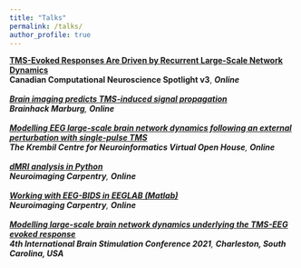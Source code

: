 ```yaml
---
title: "Talks"
permalink: /talks/
author_profile: true
---
```



<b>[TMS-Evoked Responses Are Driven by Recurrent Large-Scale Network Dynamics](https://davi1990.github.io/talks/2022-06-07-Modelling_Large_Scale_Network_Dynamics)</b> <br>
<b>Canadian Computational Neuroscience Spotlight v3</b>,
<i><b>Online</b>
<br/>
<br/>
<b>[Brain imaging predicts TMS-induced signal propagation](https://davi1990.github.io/talks/2020-12-17-TMS-propagation)</b> <br>
<b>Brainhack Marburg</b>,
<i><b>Online</b>
<br/>
<br/>
<b>[Modelling EEG large-scale brain network dynamics following an external perturbation with single-pulse TMS](https://davi1990.github.io/talks/2021-06-21-TMS-EEG_model)</b> <br>
<b>The Krembil Centre for Neuroinformatics Virtual Open House</b>,
<i><b>Online</b>
<br/>
<br/>
<b>[dMRI analysis in Python](https://davi1990.github.io/talks/2021-11-05-dMRI_analysis_in_Python)</b> <br>
<b>Neuroimaging Carpentry</b>,
<i><b>Online</b>
<br/>
<br/>
<b>[Working with EEG-BIDS in EEGLAB (Matlab)](https://davi1990.github.io/talks/2021-11-19-Working_with_EEG-BIDS_in_EEGLAB)</b> <br>
<b>Neuroimaging Carpentry</b>,
<i><b>Online</b>
<br/>
<br/>
<b>[Modelling large-scale brain network dynamics underlying the TMS-EEG evoked response](https://davi1990.github.io/talks/2021-12-09-Modelling_large-scale_brain_network_dynamics_underlying_the_TMS-EEG_evoked_response)</b> <br>
<b>4th International Brain Stimulation Conference 2021</b>,
<i><b>Charleston, South Carolina, USA</b>
<br/>
<br/>
